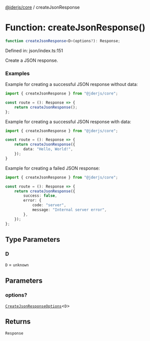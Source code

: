 [@jderjs/core](../README.md) / createJsonResponse

# Function: createJsonResponse()

```ts
function createJsonResponse<D>(options?): Response;
```

Defined in: json/index.ts:151

Create a JSON response.

### Examples

Example for creating a successful JSON response without data:

```ts
import { createJsonResponse } from "@jderjs/core";

const route = (): Response => {
    return createJsonResponse();
};
```

Example for creating a successful JSON response with data:

```ts
import { createJsonResponse } from "@jderjs/core";

const route = (): Response => {
    return createJsonResponse({
        data: "Hello, World!",
    });
}
```

Example for creating a failed JSON response:

```ts
import { createJsonResponse } from "@jderjs/core";

const route = (): Response => {
    return createJsonResponse({
        success: false,
        error: {
            code: "server",
            message: "Internal server error",
        },
    });
};
```

## Type Parameters

### D

`D` = `unknown`

## Parameters

### options?

[`CreateJsonResponseOptions`](../type-aliases/CreateJsonResponseOptions.md)\<`D`\>

## Returns

`Response`
